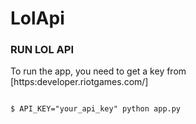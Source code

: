 # LolApi

### RUN LOL API
To run the app, you need to get a key from [https:developer.riotgames.com/]

```

$ API_KEY="your_api_key" python app.py

```
